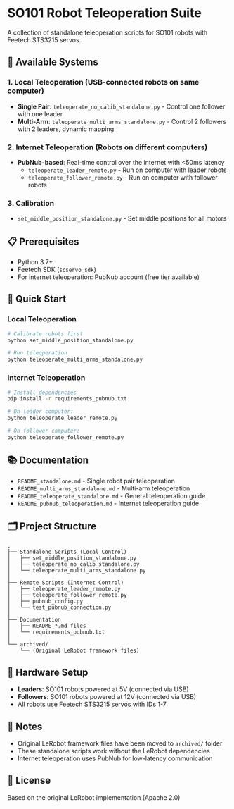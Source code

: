# SO101 Robot Teleoperation Suite

A collection of standalone teleoperation scripts for SO101 robots with Feetech STS3215 servos.

## 🚀 Available Systems

### 1. **Local Teleoperation** (USB-connected robots on same computer)
- **Single Pair**: `teleoperate_no_calib_standalone.py` - Control one follower with one leader
- **Multi-Arm**: `teleoperate_multi_arms_standalone.py` - Control 2 followers with 2 leaders, dynamic mapping

### 2. **Internet Teleoperation** (Robots on different computers)
- **PubNub-based**: Real-time control over the internet with <50ms latency
  - `teleoperate_leader_remote.py` - Run on computer with leader robots
  - `teleoperate_follower_remote.py` - Run on computer with follower robots

### 3. **Calibration**
- `set_middle_position_standalone.py` - Set middle positions for all motors

## 📋 Prerequisites

- Python 3.7+
- Feetech SDK (`scservo_sdk`)
- For internet teleoperation: PubNub account (free tier available)

## 🎯 Quick Start

### Local Teleoperation
```bash
# Calibrate robots first
python set_middle_position_standalone.py

# Run teleoperation
python teleoperate_multi_arms_standalone.py
```

### Internet Teleoperation
```bash
# Install dependencies
pip install -r requirements_pubnub.txt

# On leader computer:
python teleoperate_leader_remote.py

# On follower computer:
python teleoperate_follower_remote.py
```

## 📚 Documentation

- `README_standalone.md` - Single robot pair teleoperation
- `README_multi_arms_standalone.md` - Multi-arm teleoperation
- `README_teleoperate_standalone.md` - General teleoperation guide  
- `README_pubnub_teleoperation.md` - Internet teleoperation guide

## 🗂️ Project Structure

```
.
├── Standalone Scripts (Local Control)
│   ├── set_middle_position_standalone.py
│   ├── teleoperate_no_calib_standalone.py
│   └── teleoperate_multi_arms_standalone.py
│
├── Remote Scripts (Internet Control)
│   ├── teleoperate_leader_remote.py
│   ├── teleoperate_follower_remote.py
│   ├── pubnub_config.py
│   └── test_pubnub_connection.py
│
├── Documentation
│   ├── README_*.md files
│   └── requirements_pubnub.txt
│
└── archived/
    └── (Original LeRobot framework files)
```

## 🔧 Hardware Setup

- **Leaders**: SO101 robots powered at 5V (connected via USB)
- **Followers**: SO101 robots powered at 12V (connected via USB)
- All robots use Feetech STS3215 servos with IDs 1-7

## 📝 Notes

- Original LeRobot framework files have been moved to `archived/` folder
- These standalone scripts work without the LeRobot dependencies
- Internet teleoperation uses PubNub for low-latency communication

## 📄 License

Based on the original LeRobot implementation (Apache 2.0) 